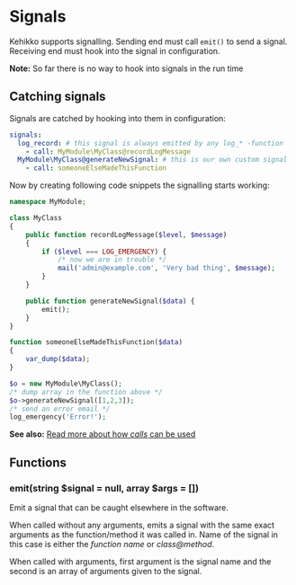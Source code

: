 ---
---

# Signals

Kehikko supports signalling.
Sending end must call `emit()` to send a signal.
Receiving end must hook into the signal in configuration.

**Note:** So far there is no way to hook into signals in the run time

## Catching signals

Signals are catched by hooking into them in configuration:

```yaml
signals:
  log_record: # this signal is always emitted by any log_* -function
    - call: MyModule\MyClass@recordLogMessage
  MyModule\MyClass@generateNewSignal: # this is our own custom signal
    - call: someoneElseMadeThisFunction
```

Now by creating following code snippets the signalling starts working:

```php
namespace MyModule;

class MyClass
{
    public function recordLogMessage($level, $message)
    {
        if ($level === LOG_EMERGENCY) {
            /* now we are in trouble */
            mail('admin@example.com', 'Very bad thing', $message);
        }
    }

    public function generateNewSignal($data) {
        emit();
    }
}
```

```php
function someoneElseMadeThisFunction($data)
{
    var_dump($data);
}

$o = new MyModule\MyClass();
/* dump array in the function above */
$o->generateNewSignal([1,2,3]);
/* send an error email */
log_emergency('Error!');
```

**See also:** [Read more about how *calls* can be used](calls)

## Functions

### emit(string $signal = null, array $args = [])

Emit a signal that can be caught elsewhere in the software.

When called without any arguments, emits a signal with the same exact
arguments as the function/method it was called in. Name of the signal
in this case is either the *function name* or *class@method*.

When called with arguments, first argument is the signal name and the second
is an array of arguments given to the signal.

